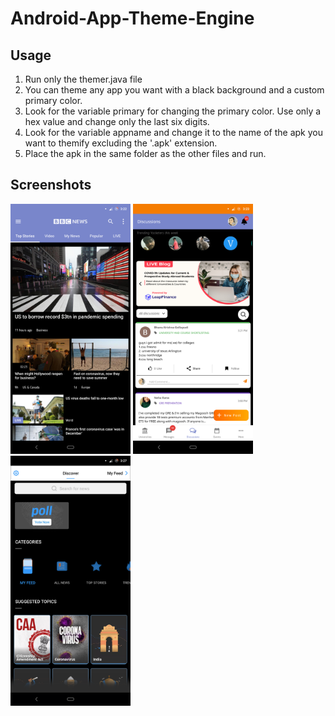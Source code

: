 # Android-App-Theme-Engine

## Usage
1. Run only the themer.java file
2. You can theme any app you want with a black background and a custom primary color.
3. Look for the variable primary for changing the primary color. Use only a hex value and change only the last six digits.
4. Look for the variable appname and change it to the name of the apk you want to themify excluding the '.apk' extension. 
5. Place the apk in the same folder as the other files and run.

## Screenshots
<img src="https://github.com/keshav99/Android-App-Theme-Engine/blob/master/Screenshot1.png" height=400px>
<img src="https://github.com/keshav99/Android-App-Theme-Engine/blob/master/Screenshot2.png" height=400px>
<img src="https://github.com/keshav99/Android-App-Theme-Engine/blob/master/Screenshot3.png" height=400px>

